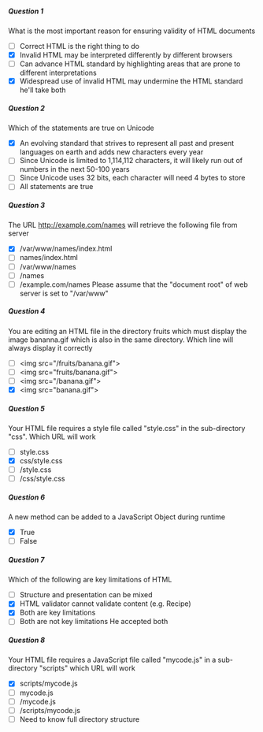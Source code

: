 ##### Question 1
What is the most important reason for ensuring validity of HTML documents
- [ ] Correct HTML is the right thing to do
- [x] Invalid HTML may be interpreted differently by different browsers
- [ ] Can advance HTML standard by highlighting areas that are prone to different interpretations
- [x] Widespread use of invalid HTML may undermine the HTML standard
he'll take both
##### Question 2
Which of the statements are true on Unicode
- [x] An evolving standard that strives to represent all past and present languages on earth and adds new characters every year
- [ ] Since Unicode is limited to 1,114,112 characters, it will likely run out of numbers in the next 50-100 years
- [ ] Since Unicode uses 32 bits, each character will need 4 bytes to store
- [ ] All statements are true
##### Question 3
The URL http://example.com/names will retrieve the following file from server
- [x] /var/www/names/index.html
- [ ] names/index.html
- [ ] /var/www/names
- [ ] /names
- [ ] /example.com/names
Please assume that the "document root" of web server is set to "/var/www"
##### Question 4
You are editing an HTML file in the directory fruits which must display the image bananna.gif which is also in the same directory. Which line will always display it correctly
- [ ] \<img src="/fruits/banana.gif">
- [ ] \<img src="fruits/banana.gif">
- [ ] \<img src="/banana.gif">
- [x] \<img src="banana.gif">
##### Question 5
Your HTML file requires a style file called "style.css" in the sub-directory "css". Which URL will work
- [ ] style.css
- [x] css/style.css
- [ ] /style.css
- [ ] /css/style.css
##### Question 6
A new method can be added to a JavaScript Object during runtime
- [x] True
- [ ] False
##### Question 7
Which of the following are key limitations of HTML
- [ ] Structure and presentation can be mixed
- [x] HTML validator cannot validate content (e.g. Recipe)
- [x] Both are key limitations
- [ ] Both are not key limitations
He accepted both
##### Question 8
Your HTML file requires a JavaScript file called "mycode.js" in a sub-directory "scripts" which URL will work
- [x] scripts/mycode.js
- [ ] mycode.js
- [ ] /mycode.js
- [ ] /scripts/mycode.js
- [ ] Need to know full directory structure
